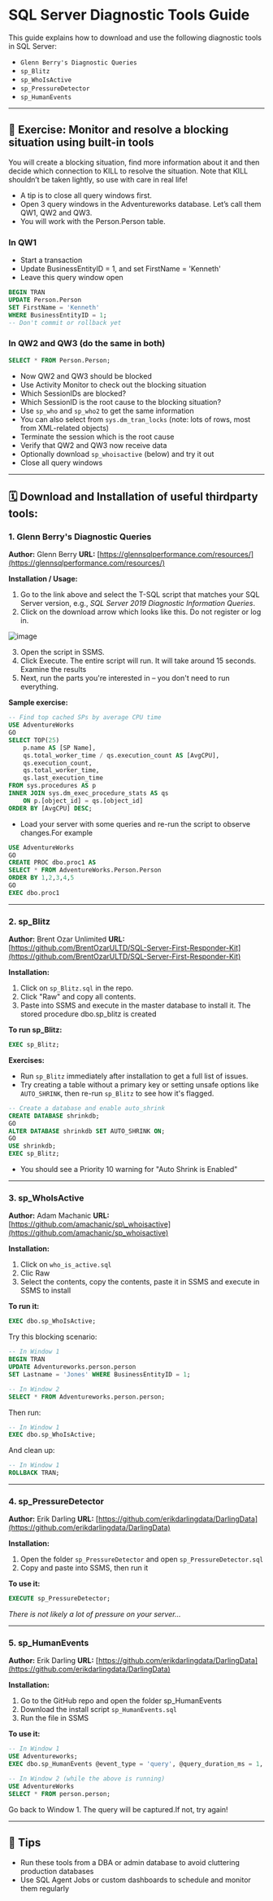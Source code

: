 # SQL Server Diagnostic Tools Guide

This guide explains how to download and use the following diagnostic tools in SQL Server:

* `Glenn Berry's Diagnostic Queries`
* `sp_Blitz`
* `sp_WhoIsActive`
* `sp_PressureDetector`
* `sp_HumanEvents`

---

## 🧪 Exercise: Monitor and resolve a blocking situation using built-in tools

You will create a blocking situation, find more information about it and then decide which connection to KILL to resolve the situation. Note that KILL shouldn’t be taken lightly, so use with care in real life!

* A tip is to close all query windows first.
* Open 3 query windows in the Adventureworks database. Let’s call them QW1, QW2 and QW3.
* You will work with the Person.Person table.

### In QW1

* Start a transaction
* Update BusinessEntityID = 1, and set FirstName = 'Kenneth'
* Leave this query window open

```sql
BEGIN TRAN
UPDATE Person.Person
SET FirstName = 'Kenneth'
WHERE BusinessEntityID = 1;
-- Don't commit or rollback yet
```

### In QW2 and QW3 (do the same in both)

```sql
SELECT * FROM Person.Person;
```

* Now QW2 and QW3 should be blocked
* Use Activity Monitor to check out the blocking situation
* Which SessionIDs are blocked?
* Which SessionID is the root cause to the blocking situation?
* Use `sp_who` and `sp_who2` to get the same information
* You can also select from `sys.dm_tran_locks` (note: lots of rows, most from XML-related objects)
* Terminate the session which is the root cause
* Verify that QW2 and QW3 now receive data
* Optionally download `sp_whoisactive` (below) and try it out
* Close all query windows

---

## 🗓️ Download and Installation of useful thirdparty tools:

### 1. Glenn Berry's Diagnostic Queries

**Author:** Glenn Berry
**URL:** [https://glennsqlperformance.com/resources/](https://glennsqlperformance.com/resources/)

**Installation / Usage:**

1. Go to the link above and select the T-SQL script that matches your SQL Server version, e.g., *SQL Server 2019 Diagnostic Information Queries*.
2. Click on the download arrow which looks like this. Do not register or log in.

 ![image](https://github.com/user-attachments/assets/5b33b14c-b551-4dd5-ac03-e97a24b45adb)

3. Open the script in SSMS.
4. Click Execute. The entire script will run. It will take around 15 seconds. Examine the results
5. Next, run the parts you're interested in – you don't need to run everything.

**Sample exercise:**

```sql
-- Find top cached SPs by average CPU time
USE AdventureWorks
GO
SELECT TOP(25)
    p.name AS [SP Name],
    qs.total_worker_time / qs.execution_count AS [AvgCPU],
    qs.execution_count,
    qs.total_worker_time,
    qs.last_execution_time
FROM sys.procedures AS p  
INNER JOIN sys.dm_exec_procedure_stats AS qs  
    ON p.[object_id] = qs.[object_id]  
ORDER BY [AvgCPU] DESC;
```

* Load your server with some queries and re-run the script to observe changes.For example

```sql
USE AdventureWorks
GO
CREATE PROC dbo.proc1 AS 
SELECT * FROM AdventureWorks.Person.Person
ORDER BY 1,2,3,4,5
GO
EXEC dbo.proc1
```
---

### 2. sp\_Blitz

**Author:** Brent Ozar Unlimited
**URL:** [https://github.com/BrentOzarULTD/SQL-Server-First-Responder-Kit](https://github.com/BrentOzarULTD/SQL-Server-First-Responder-Kit)

**Installation:**

1. Click on `sp_Blitz.sql` in the repo.
2. Click "Raw" and copy all contents.
3. Paste into SSMS and execute in the master database to install it. The stored procedure dbo.sp_blitz is created

**To run sp\_Blitz:**

```sql
EXEC sp_Blitz;
```

**Exercises:**

* Run `sp_Blitz` immediately after installation to get a full list of issues.
* Try creating a table without a primary key or setting unsafe options like `AUTO_SHRINK`, then re-run `sp_Blitz` to see how it's flagged.

```sql
-- Create a database and enable auto_shrink
CREATE DATABASE shrinkdb;
GO
ALTER DATABASE shrinkdb SET AUTO_SHRINK ON;
GO
USE shrinkdb;
EXEC sp_Blitz;
```

* You should see a Priority 10 warning for "Auto Shrink is Enabled"

---

### 3. sp\_WhoIsActive

**Author:** Adam Machanic
**URL:** [https://github.com/amachanic/sp\_whoisactive](https://github.com/amachanic/sp_whoisactive)

**Installation:**

1. Click on  `who_is_active.sql`
2. Clic Raw
3. Select the contents, copy the contents, paste it in SSMS and execute in SSMS to install

**To run it:**

```sql
EXEC dbo.sp_WhoIsActive;
```

Try this blocking scenario:

```sql
-- In Window 1
BEGIN TRAN
UPDATE Adventureworks.person.person
SET Lastname = 'Jones' WHERE BusinessEntityID = 1;
```

```sql
-- In Window 2
SELECT * FROM Adventureworks.person.person;
```

Then run:

```sql
-- In Window 1
EXEC dbo.sp_WhoIsActive;
```

And clean up:

```sql
-- In Window 1
ROLLBACK TRAN;
```

---

### 4. sp\_PressureDetector

**Author:** Erik Darling
**URL:** [https://github.com/erikdarlingdata/DarlingData](https://github.com/erikdarlingdata/DarlingData)

**Installation:**

1. Open the folder `sp_PressureDetector` and open `sp_PressureDetector.sql`
2. Copy and paste into SSMS, then run it

**To use it:**

```sql
EXECUTE sp_PressureDetector;
```


*There is not likely a lot of pressure on your server...*

---

### 5. sp\_HumanEvents

**Author:** Erik Darling
**URL:** [https://github.com/erikdarlingdata/DarlingData](https://github.com/erikdarlingdata/DarlingData)

**Installation:**

1. Go to the GitHub repo and open the folder sp_HumanEvents
2. Download the install script  `sp_HumanEvents.sql`
3. Run the file in SSMS

**To use it:**

```sql
-- In Window 1
USE Adventureworks;
EXEC dbo.sp_HumanEvents @event_type = 'query', @query_duration_ms = 1, @seconds_sample = 20, @database_name = 'AdventureWorks';
```

```sql
-- In Window 2 (while the above is running)
USE AdventureWorks
SELECT * FROM person.person;
```

Go back to Window 1. The query will be captured.If not, try again!

---

## 🧠 Tips

* Run these tools from a DBA or admin database to avoid cluttering production databases
* Use SQL Agent Jobs or custom dashboards to schedule and monitor them regularly

